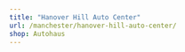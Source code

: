 ```yaml
---
title: "Hanover Hill Auto Center"
url: /manchester/hanover-hill-auto-center/
shop: Autohaus
---
```

